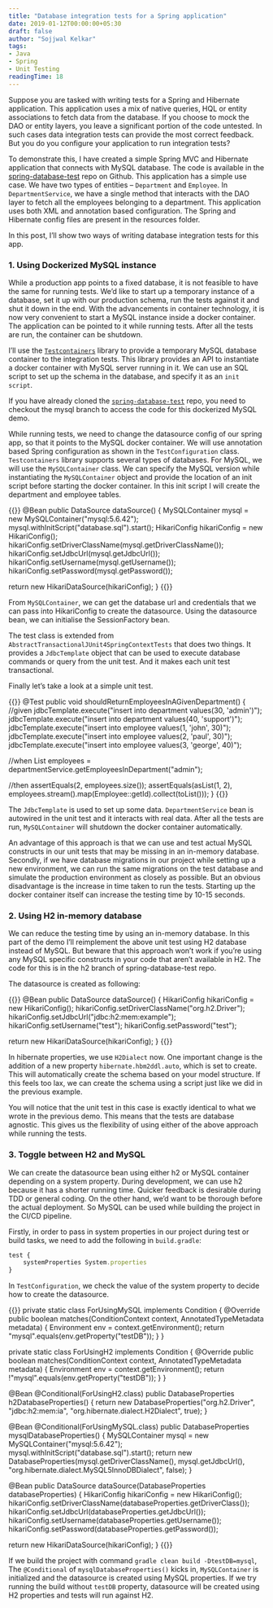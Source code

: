 ```yaml
---
title: "Database integration tests for a Spring application"
date: 2019-01-12T00:00:00+05:30
draft: false
author: "Sojjwal Kelkar"
tags:
- Java
- Spring
- Unit Testing
readingTime: 18
---
```

Suppose you are tasked with writing tests for a Spring and Hibernate application. This application uses a mix of native queries, HQL or entity associations to fetch data from the database. If you choose to mock the DAO or entity layers, you leave a significant portion of the code untested. In such cases data integration tests can provide the most correct feedback. But you do you configure your application to run integration tests?

To demonstrate this, I have created a simple Spring MVC and Hibernate application that connects with MySQL database. The code is available in the [spring-database-test](https://github.com/sskelkar/spring-database-test) repo on Github. This application has a simple use case. We have two types of entities – `Department` and `Employee`. In `DepartmentService`, we have a single method that interacts with the DAO layer to fetch all the employees belonging to a department. This application uses both XML and annotation based configuration. The Spring and Hibernate config files are present in the resources folder.

In this post, I’ll show two ways of writing database integration tests for this app.

### 1. Using Dockerized MySQL instance

While a production app points to a fixed database, it is not feasible to have the same for running tests. We’d like to start up a temporary instance of a database, set it up with our production schema, run the tests against it and shut it down in the end. With the advancements in container technology, it is now very convenient to start a MySQL instance inside a docker container. The application can be pointed to it while running tests. After all the tests are run, the container can be shutdown.

I’ll use the [`Testcontainers`](https://www.testcontainers.org/) library to provide a temporary MySQL database container to the integration tests. This library provides an API to instantiate a docker container with MySQL server running in it. We can use an SQL script to set up the schema in the database, and specify it as an `init script`.

If you have already cloned the [`spring-database-test`](https://github.com/sskelkar/spring-database-test) repo, you need to checkout the mysql branch to access the code for this dockerized MySQL demo.

While running tests, we need to change the datasource config of our spring app, so that it points to the MySQL docker container. We will use annotation based Spring configuration as shown in the `TestConfiguration` class. `Testcontainers` library supports several types of databases. For MySQL, we will use the `MySQLContainer` class. We can specify the MySQL version while instantiating the `MySQLContainer` object and provide the location of an init script before starting the docker container. In this init script I will create the department and employee tables.

{{<highlight java>}}
@Bean
public DataSource dataSource() {
  MySQLContainer mysql = new MySQLContainer("mysql:5.6.42");
  mysql.withInitScript("database.sql").start();
  HikariConfig hikariConfig = new HikariConfig();
  hikariConfig.setDriverClassName(mysql.getDriverClassName());
  hikariConfig.setJdbcUrl(mysql.getJdbcUrl());
  hikariConfig.setUsername(mysql.getUsername());
  hikariConfig.setPassword(mysql.getPassword());

  return new HikariDataSource(hikariConfig);
}
{{</highlight>}}

From `MySQLContainer`, we can get the database url and credentials that we can pass into HikariConfig to create the datasource. Using the datasource bean, we can initialise the SessionFactory bean.

The test class is extended from `AbstractTransactionalJUnit4SpringContextTests` that does two things. It provides a `JdbcTemplate` object that can be used to execute database commands or query from the unit test. And it makes each unit test transactional.

Finally let’s take a look at a simple unit test.

{{<highlight java>}}
@Test
public void shouldReturnEmployeesInAGivenDepartment() {
  //given
  jdbcTemplate.execute("insert into department values(30, 'admin')");
  jdbcTemplate.execute("insert into department values(40, 'support')");
  jdbcTemplate.execute("insert into employee values(1, 'john', 30)");
  jdbcTemplate.execute("insert into employee values(2, 'paul', 30)");
  jdbcTemplate.execute("insert into employee values(3, 'george', 40)");

  //when
  List employees = departmentService.getEmployeesInDepartment("admin");

  //then
  assertEquals(2, employees.size());
  assertEquals(asList(1, 2), employees.stream().map(Employee::getId).collect(toList()));
}
{{</highlight>}}

The `JdbcTemplate` is used to set up some data. `DepartmentService` bean is autowired in the unit test and it interacts with real data. After all the tests are run, `MySQLContainer` will shutdown the docker container automatically.

An advantage of this approach is that we can use and test actual MySQL constructs in our unit tests that may be missing in an in-memory database. Secondly, if we have database migrations in our project while setting up a new environment, we can run the same migrations on the test database and simulate the production environment as closely as possible. But an obvious disadvantage is the increase in time taken to run the tests. Starting up the docker container itself can increase the testing time by 10-15 seconds.

### 2. Using H2 in-memory database

We can reduce the testing time by using an in-memory database. In this part of the demo I’ll reimplement the above unit test using H2 database instead of MySQL. But beware that this approach won’t work if you’re using any MySQL specific constructs in your code that aren’t available in H2. The code for this is in the h2 branch of spring-database-test repo.

The datasource is created as following:

{{<highlight java>}}
@Bean
public DataSource dataSource() {
  HikariConfig hikariConfig = new HikariConfig();
  hikariConfig.setDriverClassName("org.h2.Driver");
  hikariConfig.setJdbcUrl("jdbc:h2:mem:example");
  hikariConfig.setUsername("test");
  hikariConfig.setPassword("test");

  return new HikariDataSource(hikariConfig);
}
{{</highlight>}}

In hibernate properties, we use `H2Dialect` now. One important change is the addition of a new property `hibernate.hbm2ddl.auto`, which is set to create. This will automatically create the schema based on your model structure. If this feels too lax, we can create the schema using a script just like we did in the previous example.

You will notice that the unit test in this case is exactly identical to what we wrote in the previous demo. This means that the tests are database agnostic. This gives us the flexibility of using either of the above approach while running the tests.

### 3. Toggle between H2 and MySQL
We can create the datasource bean using either h2 or MySQL container depending on a system property. During development, we can use h2 because it has a shorter running time. Quicker feedback is desirable during TDD or general coding. On the other hand, we’d want to be thorough before the actual deployment. So MySQL can be used while building the project in the CI/CD pipeline.

Firstly, in order to pass in system properties in our project during test or build tasks, we need to add the following in `build.gradle`:

```javascript
test {
    systemProperties System.properties
}
```
In `TestConfiguration`, we check the value of the system property to decide how to create the datasource.

{{<highlight java>}}
private static class ForUsingMySQL implements Condition {
  @Override
  public boolean matches(ConditionContext context, AnnotatedTypeMetadata metadata) {
    Environment env = context.getEnvironment();
    return "mysql".equals(env.getProperty("testDB"));
  }
}

private static class ForUsingH2 implements Condition {
  @Override
  public boolean matches(ConditionContext context, AnnotatedTypeMetadata metadata) {
    Environment env = context.getEnvironment();
    return !"mysql".equals(env.getProperty("testDB"));
  }
}

@Bean
@Conditional(ForUsingH2.class)
public DatabaseProperties h2DatabaseProperties() {
  return new DatabaseProperties("org.h2.Driver", "jdbc:h2:mem:ia", "org.hibernate.dialect.H2Dialect", true);
}

@Bean
@Conditional(ForUsingMySQL.class)
public DatabaseProperties mysqlDatabaseProperties() {
  MySQLContainer mysql = new MySQLContainer("mysql:5.6.42");
  mysql.withInitScript("database.sql").start();
  return new DatabaseProperties(mysql.getDriverClassName(), mysql.getJdbcUrl(), "org.hibernate.dialect.MySQL5InnoDBDialect", false);
}

@Bean
public DataSource dataSource(DatabaseProperties databaseProperties) {
  HikariConfig hikariConfig = new HikariConfig();
  hikariConfig.setDriverClassName(databaseProperties.getDriverClass());
  hikariConfig.setJdbcUrl(databaseProperties.getJdbcUrl());
  hikariConfig.setUsername(databaseProperties.getUsername());
  hikariConfig.setPassword(databaseProperties.getPassword());

  return new HikariDataSource(hikariConfig);
}
{{</highlight>}}

If we build the project with command `gradle clean build -DtestDB=mysql`, The `@Conditional` of `mysqlDatabaseProperties()` kicks in, `MySQLContainer` is initialized and the datasource is created using MySQL properties. If we try running the build without `testDB` property, datasource will be created using H2 properties and tests will run against H2.


